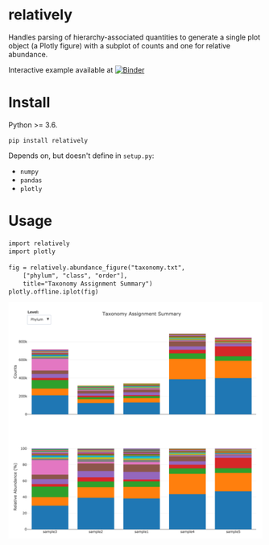 # relatively

Handles parsing of hierarchy-associated quantities to generate a single plot
object (a Plotly figure) with a subplot of counts and one for relative
abundance.

Interactive example available at [![Binder](https://mybinder.org/badge.svg)](https://mybinder.org/v2/gh/brwnj/relatively/master?filepath=notebooks%2Fexample.ipynb)

# Install

Python >= 3.6.

```
pip install relatively
```

Depends on, but doesn't define in `setup.py`:

+ `numpy`
+ `pandas`
+ `plotly`

# Usage

```
import relatively
import plotly

fig = relatively.abundance_figure("taxonomy.txt",
    ["phylum", "class", "order"],
    title="Taxonomy Assignment Summary")
plotly.offline.iplot(fig)
```

![logo](data/example.png)

